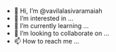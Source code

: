 - 👋 Hi, I’m @vavilalasivaramaiah
- 👀 I’m interested in ...
- 🌱 I’m currently learning ...
- 💞️ I’m looking to collaborate on ...
- 📫 How to reach me ...

<!---
vavilalasivaramaiah/vavilalasivaramaiah is a ✨ special ✨ repository because its `README.md` (this file) appears on your GitHub profile.
You can click the Preview link to take a look at your changes.
--->
